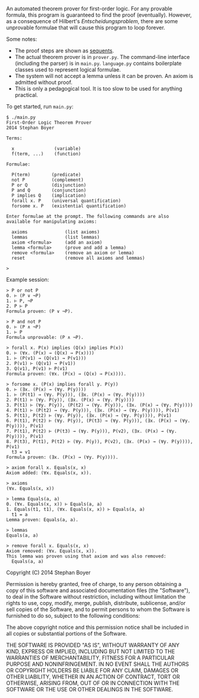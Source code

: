 An automated theorem prover for first-order logic. For any provable formula, this program is guaranteed to find the proof (eventually). However, as a consequence of Hilbert's *Entscheidungsproblem*, there are some unprovable formulae that will cause this program to loop forever.

Some notes:

* The proof steps are shown as [sequents](http://en.wikipedia.org/wiki/Sequent).
* The actual theorem prover is in `prover.py`. The command-line interface (including the parser) is in `main.py`. `language.py` contains boilerplate classes used to represent logical formulae.
* The system will not accept a lemma unless it can be proven. An axiom is admitted without proof.
* This is only a pedagogical tool. It is too slow to be used for anything practical.

To get started, run `main.py`:

    $ ./main.py
    First-Order Logic Theorem Prover
    2014 Stephan Boyer

    Terms:

      x               (variable)
      f(term, ...)    (function)

    Formulae:

      P(term)        (predicate)
      not P          (complement)
      P or Q         (disjunction)
      P and Q        (conjunction)
      P implies Q    (implication)
      forall x. P    (universal quantification)
      forsome x. P   (existential quantification)

    Enter formulae at the prompt. The following commands are also available for manipulating axioms:

      axioms              (list axioms)
      lemmas              (list lemmas)
      axiom <formula>     (add an axiom)
      lemma <formula>     (prove and add a lemma)
      remove <formula>    (remove an axiom or lemma)
      reset               (remove all axioms and lemmas)

    >

Example session:

    > P or not P
    0. ⊢ (P ∨ ¬P)
    1. ⊢ P, ¬P
    2. P ⊢ P
    Formula proven: (P ∨ ¬P).

    > P and not P
    0. ⊢ (P ∧ ¬P)
    1. ⊢ P
    Formula unprovable: (P ∧ ¬P).

    > forall x. P(x) implies (Q(x) implies P(x))
    0. ⊢ (∀x. (P(x) → (Q(x) → P(x))))
    1. ⊢ (P(v1) → (Q(v1) → P(v1)))
    2. P(v1) ⊢ (Q(v1) → P(v1))
    3. Q(v1), P(v1) ⊢ P(v1)
    Formula proven: (∀x. (P(x) → (Q(x) → P(x)))).

    > forsome x. (P(x) implies forall y. P(y))
    0. ⊢ (∃x. (P(x) → (∀y. P(y))))
    1. ⊢ (P(t1) → (∀y. P(y))), (∃x. (P(x) → (∀y. P(y))))
    2. P(t1) ⊢ (∀y. P(y)), (∃x. (P(x) → (∀y. P(y))))
    3. P(t1) ⊢ (∀y. P(y)), (P(t2) → (∀y. P(y))), (∃x. (P(x) → (∀y. P(y))))
    4. P(t1) ⊢ (P(t2) → (∀y. P(y))), (∃x. (P(x) → (∀y. P(y)))), P(v1)
    5. P(t1), P(t2) ⊢ (∀y. P(y)), (∃x. (P(x) → (∀y. P(y)))), P(v1)
    6. P(t1), P(t2) ⊢ (∀y. P(y)), (P(t3) → (∀y. P(y))), (∃x. (P(x) → (∀y. P(y)))), P(v1)
    7. P(t1), P(t2) ⊢ (P(t3) → (∀y. P(y))), P(v2), (∃x. (P(x) → (∀y. P(y)))), P(v1)
    8. P(t3), P(t1), P(t2) ⊢ (∀y. P(y)), P(v2), (∃x. (P(x) → (∀y. P(y)))), P(v1)
      t3 = v1
    Formula proven: (∃x. (P(x) → (∀y. P(y)))).

    > axiom forall x. Equals(x, x)
    Axiom added: (∀x. Equals(x, x)).

    > axioms
    (∀x. Equals(x, x))

    > lemma Equals(a, a)
    0. (∀x. Equals(x, x)) ⊢ Equals(a, a)
    1. Equals(t1, t1), (∀x. Equals(x, x)) ⊢ Equals(a, a)
      t1 = a
    Lemma proven: Equals(a, a).

    > lemmas
    Equals(a, a)

    > remove forall x. Equals(x, x)
    Axiom removed: (∀x. Equals(x, x)).
    This lemma was proven using that axiom and was also removed:
      Equals(a, a)

Copyright (C) 2014 Stephan Boyer

Permission is hereby granted, free of charge, to any person obtaining a copy of this software and associated documentation files (the "Software"), to deal in the Software without restriction, including without limitation the rights to use, copy, modify, merge, publish, distribute, sublicense, and/or sell copies of the Software, and to permit persons to whom the Software is furnished to do so, subject to the following conditions:

The above copyright notice and this permission notice shall be included in all copies or substantial portions of the Software.

THE SOFTWARE IS PROVIDED "AS IS", WITHOUT WARRANTY OF ANY KIND, EXPRESS OR IMPLIED, INCLUDING BUT NOT LIMITED TO THE WARRANTIES OF MERCHANTABILITY, FITNESS FOR A PARTICULAR PURPOSE AND NONINFRINGEMENT. IN NO EVENT SHALL THE AUTHORS OR COPYRIGHT HOLDERS BE LIABLE FOR ANY CLAIM, DAMAGES OR OTHER LIABILITY, WHETHER IN AN ACTION OF CONTRACT, TORT OR OTHERWISE, ARISING FROM, OUT OF OR IN CONNECTION WITH THE SOFTWARE OR THE USE OR OTHER DEALINGS IN THE SOFTWARE.